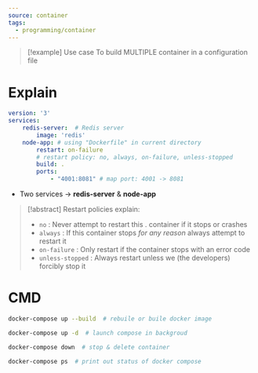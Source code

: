 ```yaml
---
source: container
tags:
  - programming/container
---
```

> [!example] Use case
> To build MULTIPLE container in a configuration file


# Explain
```yaml
version: '3'
services: 
	redis-server:  # Redis server
		image: 'redis'
	node-app: # using "Dockerfile" in current directory
		restart: on-failure 
		# restart policy: no, always, on-failure, unless-stopped
		build: .
		ports:
			- "4001:8081" # map port: 4001 -> 8081
```

- Two services → **redis-server** & **node-app** 
> [!abstract] Restart policies explain:
> 
> - `no` : Never attempt to restart this . container if it stops or crashes
> - `always` : If this container stops _for any reason_ always attempt to restart it
> - `on-failure` : Only restart if the container stops with an error code
> - `unless-stopped` : Always restart unless we (the developers) forcibly stop it

# CMD
```bash
docker-compose up --build  # rebuile or buile docker image
```

```bash
docker-compose up -d  # launch compose in backgroud
```

```bash
docker-compose down  # stop & delete container
```

```bash
docker-compose ps  # print out status of docker compose
```